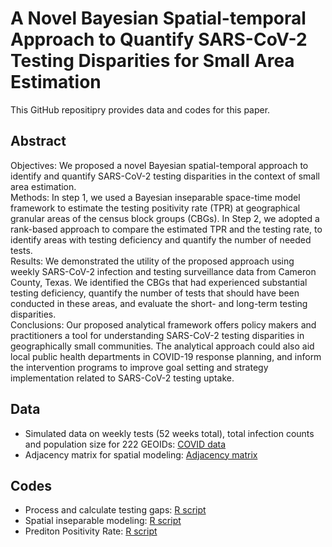 # A Novel Bayesian Spatial-temporal Approach to Quantify SARS-CoV-2 Testing Disparities for Small Area Estimation
This GitHub repositipry provides data and codes for this paper.       

## Abstract
Objectives: We proposed a novel Bayesian spatial-temporal approach to identify and quantify SARS-CoV-2 testing disparities in the context of small area estimation.         
Methods: In step 1, we used a Bayesian inseparable space-time model framework to estimate the testing positivity rate (TPR) at geographical granular areas of the census block groups (CBGs). In Step 2, we adopted a rank-based approach to compare the estimated TPR and the testing rate, to identify areas with testing deficiency and quantify the number of needed tests.       
Results: We demonstrated the utility of the proposed approach using weekly SARS-CoV-2 infection and testing surveillance data from Cameron County, Texas. We identified the CBGs that had experienced substantial testing deficiency, quantify the number of tests that should have been conducted in these areas, and evaluate the short- and long-term testing disparities.        
Conclusions: Our proposed analytical framework offers policy makers and practitioners a tool for understanding SARS-CoV-2 testing disparities in geographically small communities. The analytical approach could also aid local public health departments in COVID-19 response planning, and inform the intervention programs to improve goal setting and strategy implementation related to SARS-CoV-2 testing uptake.       

## Data
- Simulated data on weekly tests (52 weeks total), total infection counts and population size for 222 GEOIDs: [COVID data](Data/weekly_data.xlsx)         
- Adjacency matrix for spatial modeling: [Adjacency matrix](Data/adjacency_matrix.adj)

## Codes
- Process and calculate testing gaps: [R script](01_TestingGap.R)
- Spatial inseparable modeling: [R script](02_SpatialSepModel.R)
- Prediton Positivity Rate: [R script](03_Predition.R)
